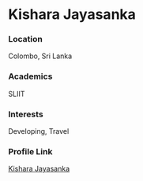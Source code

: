 # Kishara Jayasanka

### Location

Colombo, Sri Lanka

### Academics

SLIIT

### Interests

Developing,
Travel


### Profile Link

[Kishara Jayasanka](https://github.com/kishara99)
